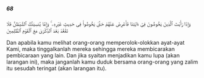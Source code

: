 ##### 68

<span class="ayah">وَإِذَا رَأَيْتَ ٱلَّذِينَ يَخُوضُونَ فِىٓ ءَايَٰتِنَا فَأَعْرِضْ عَنْهُمْ حَتَّىٰ يَخُوضُوا۟ فِى حَدِيثٍ غَيْرِهِۦ ۚ وَإِمَّا يُنسِيَنَّكَ ٱلشَّيْطَٰنُ فَلَا تَقْعُدْ بَعْدَ ٱلذِّكْرَىٰ مَعَ ٱلْقَوْمِ ٱلظَّٰلِمِينَ</span>

<span class="ayah_translation">Dan apabila kamu melihat orang-orang memperolok-olokkan ayat-ayat Kami, maka tinggalkanlah mereka sehingga mereka membicarakan pembicaraan yang lain. Dan jika syaitan menjadikan kamu lupa (akan larangan ini), maka janganlah kamu duduk bersama orang-orang yang zalim itu sesudah teringat (akan larangan itu).</span>
